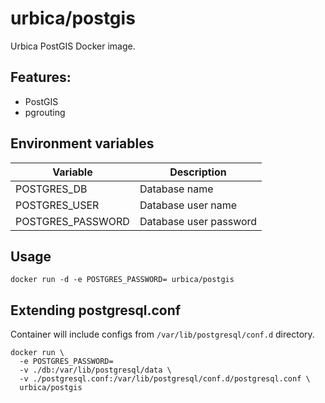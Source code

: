 # urbica/postgis

Urbica PostGIS Docker image.

## Features:

* PostGIS
* pgrouting

## Environment variables

| Variable          | Description            |
| ----------------- | ---------------------- |
| POSTGRES_DB       | Database name          |
| POSTGRES_USER     | Database user name     |
| POSTGRES_PASSWORD | Database user password |

## Usage

```shell
docker run -d -e POSTGRES_PASSWORD= urbica/postgis
```

## Extending postgresql.conf

Container will include configs from `/var/lib/postgresql/conf.d` directory.

```shell
docker run \
  -e POSTGRES_PASSWORD=
  -v ./db:/var/lib/postgresql/data \
  -v ./postgresql.conf:/var/lib/postgresql/conf.d/postgresql.conf \
  urbica/postgis
```
